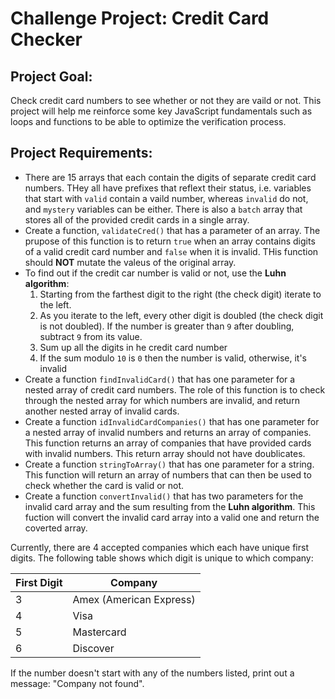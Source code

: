 # Challenge Project: Credit Card Checker
## Project Goal:
Check credit card numbers to see whether or not they are vaild or not. This project will help me reinforce some key JavaScript fundamentals such as loops and functions to be able to optimize the verification process.
## Project Requirements:
<ul>
    <li>There are 15 arrays that each contain the digits of separate credit card numbers. THey all have prefixes that reflext their status, i.e. variables that start with <code>valid</code> contain a vaild number, whereas <code>invalid</code> do not, and <code>mystery</code> variables can be either. There is also a <code>batch</code> array that stores all of the provided credit cards in a single array.</li>
    <li>Create a function, <code>validateCred()</code> that has a parameter of an array. The prupose of this function is to return <code>true</code> when an array contains digits of a valid credit card number and <code>false</code> when it is invalid. THis function should <strong>NOT</strong> mutate the valeus of the original array.</li>
    <li>To find out if the credit car number is valid or not, use the <strong>Luhn algorithm</strong>:
    <ol>
        <li>Starting from the farthest digit to the right (the check digit) iterate to the left.</li>
        <li>As you iterate to the left, every other digit is doubled (the check digit is not doubled). If the number is greater than <code>9</code> after doubling, subtract <code>9</code> from its value.</li>
        <li>Sum up all the digits in he credit card number</li>
        <li>If the sum modulo <code>10</code> is <code>0</code> then the number is valid, otherwise, it's invalid</li>
    </ol></li>
    <li>Create a function <code>findInvalidCard()</code> that has one parameter for a nested array of credit card numbers. The role of this function is to check through the nested array for which numbers are invalid, and return another nested array of invalid cards.</li>
    <li>Create a function <code>idInvalidCardCompanies()</code> that has one parameter for a nested array of invalid numbers and returns an array of companies. This function returns an array of companies that have provided cards with invalid numbers. This return array should not have doublicates.</li>
    <li>Create a function <code>stringToArray()</code> that has one parameter for a string. This function will return an array of numbers that can then be used to check whether the card is valid or not.</li>
    <li>Create a function <code>convertInvalid()</code> that has two parameters for the invalid card array and the sum resulting from the <strong>Luhn algorithm</strong>. This fuction will convert the invalid card array into a valid one and return the coverted array.</li>
</ul>

Currently, there are 4 accepted companies which each have unique first digits. The following table shows which digit is unique to which company:
<table>
    <thead>
        <tr>
            <th>First Digit</th>
            <th>Company</th>
        </tr>
    </thead>
    <tbody>
        <tr>
            <td>3</td>
            <td>Amex (American Express)</td>
        </tr>
        <tr>
            <td>4</td>
            <td>Visa</td>
        </tr>
        <tr>
            <td>5</td>
            <td>Mastercard</td>
        </tr>
        <tr>
            <td>6</td>
            <td>Discover</td>
        </tr>
    </tbody>
</table>
If the number doesn't start with any of the numbers listed, print out a message: "Company not found".
